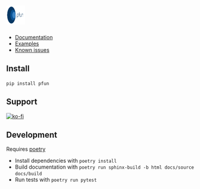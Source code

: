# <img src="https://raw.githubusercontent.com/suned/pfun/master/logo/pfun_logo.svg?sanitize=true" style=" width:50px ; height:50px "/>


- [Documentation](https://pfun.readthedocs.io/en/latest/)
- [Examples](https://github.com/suned/pfun/tree/master/examples)
- [Known issues](https://github.com/suned/pfun/issues?q=is%3Aopen+is%3Aissue+label%3Abug)

## Install

`pip install pfun`

## Support

[![ko-fi](https://www.ko-fi.com/img/githubbutton_sm.svg)](https://ko-fi.com/Z8Z5159GJ)

## Development

Requires [poetry](https://poetry.eustace.io/)

- Install dependencies with `poetry install`
- Build documentation with `poetry run sphinx-build -b html docs/source docs/build`
- Run tests with `poetry run pytest`